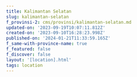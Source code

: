 ```yaml
---
title: Kalimantan Selatan
slug: kalimantan-selatan
f_provinsi-2: cms/provinsi/kalimantan-selatan.md
updated-on: '2023-09-19T10:07:11.812Z'
created-on: '2023-09-10T16:28:23.998Z'
published-on: '2024-01-21T11:33:59.165Z'
f_same-with-province-name: true
f_featured: false
f_discover: false
layout: '[location].html'
tags: location
---
```



